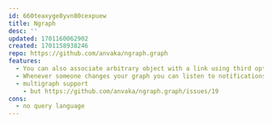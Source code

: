 ```yaml
---
id: 660teaxyge8yvn80cexpuew
title: Ngraph
desc: ''
updated: 1701160062902
created: 1701158938246
repo: https://github.com/anvaka/ngraph.graph
features:
  - You can also associate arbitrary object with a link using third optional argument of addLink() method
  - Whenever someone changes your graph you can listen to notifications
  - multigraph support
    - but https://github.com/anvaka/ngraph.graph/issues/19
cons:
  - no query language
---
```


